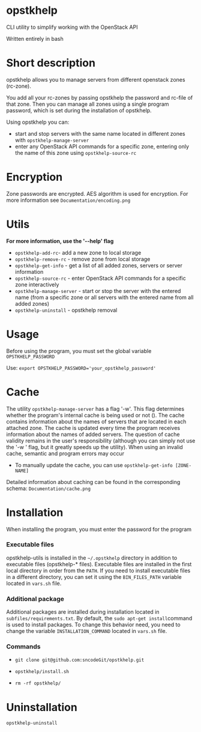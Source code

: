 # opstkhelp
CLI utility to simplify working with the OpenStack API

Written entirely in bash

# Short description
opstkhelp allows you to manage servers from different openstack zones (rc-zone).

You add all your rc-zones by passing opstkhelp the password and rc-file of that zone. Then you can manage all zones using a single program password, which is set during the installation of opstkhelp.

Using opstkhelp you can:
- start and stop servers with the same name located in different zones with `opstkhelp-manage-server`
- enter any OpenStack API commands for a specific zone, entering only the name of this zone using `opstkhelp-source-rc`

# Encryption
Zone passwords are encrypted. AES algorithm is used for encryption. For more information see `Documentation/encoding.png`

# Utils
**For more information, use the '--help' flag**
- `opstkhelp-add-rc`- add a new zone to local storage
- `opstkhelp-remove-rc` - remove zone from local storage
- `opstkhelp-get-info` - get a list of all added zones, servers or server information
- `opstkhelp-source-rc` - enter OpenStack API commands for a specific zone interactively
- `opstkhelp-manage-server` - start or stop the server with the entered name (from a specific zone or all servers with the entered name from all added zones)
- `opstkhelp-uninstall` - opstkhelp removal

# Usage
Before using the program, you must set the global variable `OPSTKHELP_PASSWORD`

Use: `export OPSTKHELP_PASSWORD='your_opstkhelp_password'`

# Cache
The utility `opstkhelp-manage-server` has a flag '-w'. This flag determines whether the program's internal cache is being used or not (). The cache contains information about the names of servers that are located in each attached zone. The cache is updated every time the program receives information about the names of added servers. The question of cache validity remains in the user's responsibility (although you can simply not use the '-w ' flag, but it greatly speeds up the utility). When using an invalid cache, semantic and program errors may occur

- To manually update the cache, you can use `opstkhelp-get-info [ZONE-NAME]`

Detailed information about caching can be found in the corresponding schema: `Documentation/cache.png`

# Installation
When installing the program, you must enter the password for the program

### Executable files
opstkhelp-utils is installed in the `~/.opstkhelp` directory in addition to executable files (opstkhelp-* files). Executable files are installed in the first local directory in order from the `PATH`. If you need to install executable files in a different directory, you can set it using the `BIN_FILES_PATH` variable located in `vars.sh` file.


### Additional package
Additional packages are installed during installation located in `subfiles/requirements.txt`. By default, the `sudo apt-get install`command is used to install packages. To change this behavior need, you need to change the variable `INSTALLATION_COMMAND` located in `vars.sh` file.

### Commands

- `git clone git@github.com:sncodeGit/opstkhelp.git`

- `opstkhelp/install.sh`

- `rm -rf opstkhelp/`

# Uninstallation
`opstkhelp-uninstall`
